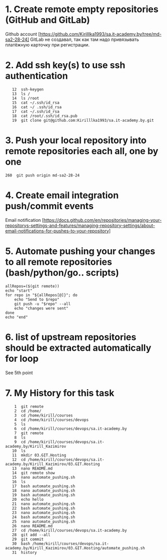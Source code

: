 # 1. Create remote empty repositories (GitHub and GitLab)

Github account [https://github.com/Kirilllka1993/sa.it-academy.by/tree/md-sa2-28-24]
GitLab не создавал, так как там надо привязывать платёжную карточку при регистрации. 
# 2. Add ssh key(s) to use ssh authentication
```
   12  ssh-keygen
   13  ls /
   14  ls /root
   15  cat ~/.ssh/id_rsa
   16  cat ~/ .ssh/id_rsa
   17  cat ~/.ssh/id_rsa
   18  cat /root/.ssh/id_rsa.pub
   19  git clone git@github.com:Kirilllka1993/sa.it-academy.by.git

```
# 3. Push your local repository into remote repositories each all, one by one

```
260  git push origin md-sa2-28-24

```
# 4. Create email integration push/commit events

Email notification [https://docs.github.com/en/repositories/managing-your-repositorys-settings-and-features/managing-repository-settings/about-email-notifications-for-pushes-to-your-repository]

# 5. Automate pushing your changes to all remote repositories (bash/python/go.. scripts)
```
allRepos=($(git remote))
echo "start"
for repo in "${allRepos[@]}"; do
    echo "Send to $repo"
    git push -u "$repo" --all
    echo "changes were sent"
done
echo "end"

```
# 6. list of upstream repositories should be extracted automatically for loop

See 5th point
# 7. My History for this task
```
    1  git remote
    2  cd /home/
    3  cd /home/kirill/courses
    4  cd /home/kirill/courses/devops
    5  ls
    6  cd /home/kirill/courses/devops/sa.it-academy.by
    7  git remote
    8  ls
    9  cd /home/kirill/courses/devops/sa.it-academy.by/Kirill_Kazimirov
   10  ls
   11  mkdir 03.GIT.Hosting
   12  cd /home/kirill/courses/devops/sa.it-academy.by/Kirill_Kazimirov/03.GIT.Hosting
   13  nano README.md
   14  git remote show
   15  nano automate_pushing.sh
   16  ls
   17  bash automate_pushing.sh
   18  nano automate_pushing.sh
   19  bash automate_pushing.sh
   20  echo hello
   21  nano automate_pushing.sh
   22  bash automate_pushing.sh
   23  nano automate_pushing.sh
   24  bash automate_pushing.sh
   25  nano automate_pushing.sh
   26  nano README.md
   27  cd /home/kirill/courses/devops/sa.it-academy.by
   28  git add --all
   29  git commit
   30  bash /home/kirill/courses/devops/sa.it-academy.by/Kirill_Kazimirov/03.GIT.Hosting/automate_pushing.sh
   31  history
```
